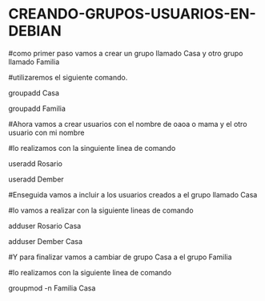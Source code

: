# CREANDO-GRUPOS-USUARIOS-EN-DEBIAN

#como primer paso vamos a crear un grupo llamado Casa y otro grupo llamado Familia 

#utilizaremos el siguiente comando.

 groupadd Casa
 
 groupadd Familia

#Ahora vamos a crear usuarios con el nombre de oaoa o mama y el otro usuario con mi nombre 

#lo realizamos con la singuiente linea de comando 

useradd Rosario

useradd Dember 

#Enseguida vamos a incluir a los usuarios creados a el grupo llamado Casa

#lo vamos a realizar con la siguiente lineas de comando 

adduser Rosario Casa

adduser Dember Casa

#Y para finalizar vamos a cambiar de grupo Casa a el grupo Familia 

#lo realizamos con la siguiente linea de comando 

groupmod -n Familia Casa

